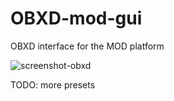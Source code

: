 # OBXD-mod-gui

OBXD interface for the MOD platform

![screenshot-obxd](https://github.com/krullebolle/OBXD-mod-gui/assets/70220452/bf93274a-ad32-4157-aaf4-fd7804f8b2a4)

TODO:
more presets
